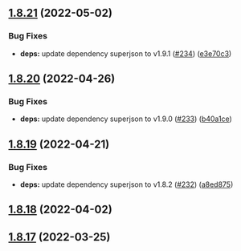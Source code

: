 ## [1.8.21](https://github.com/dds/bosabosa.org/compare/v1.8.20...v1.8.21) (2022-05-02)


### Bug Fixes

* **deps:** update dependency superjson to v1.9.1 ([#234](https://github.com/dds/bosabosa.org/issues/234)) ([e3e70c3](https://github.com/dds/bosabosa.org/commit/e3e70c3ecd15e819c5ca04e792ebbd398c748ba1))



## [1.8.20](https://github.com/dds/bosabosa.org/compare/v1.8.19...v1.8.20) (2022-04-26)


### Bug Fixes

* **deps:** update dependency superjson to v1.9.0 ([#233](https://github.com/dds/bosabosa.org/issues/233)) ([b40a1ce](https://github.com/dds/bosabosa.org/commit/b40a1ce995f7d253690218247d094c3e63eecbb1))



## [1.8.19](https://github.com/dds/bosabosa.org/compare/v1.8.18...v1.8.19) (2022-04-21)


### Bug Fixes

* **deps:** update dependency superjson to v1.8.2 ([#232](https://github.com/dds/bosabosa.org/issues/232)) ([a8ed875](https://github.com/dds/bosabosa.org/commit/a8ed875e51bdfcfe0f01b3e2581c4decb2e78483))



## [1.8.18](https://github.com/dds/bosabosa.org/compare/v1.8.17...v1.8.18) (2022-04-02)



## [1.8.17](https://github.com/dds/bosabosa.org/compare/v1.8.16...v1.8.17) (2022-03-25)



